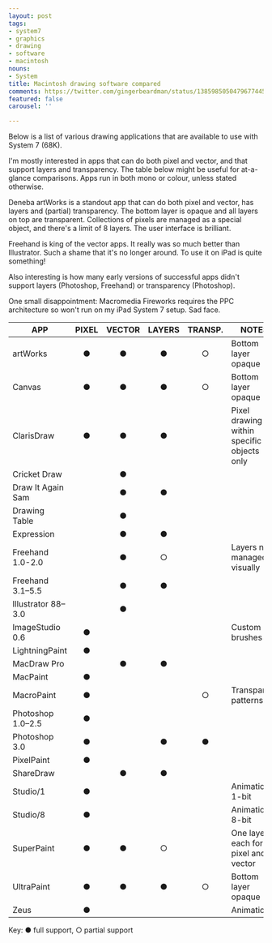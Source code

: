 ```yaml
---
layout: post
tags:
- system7
- graphics
- drawing
- software
- macintosh
nouns:
- System
title: Macintosh drawing software compared
comments: https://twitter.com/gingerbeardman/status/1385985050479677445
featured: false
carousel: ''

---
```

Below is a list of various drawing applications that are available to use with System 7 (68K).

I'm mostly interested in apps that can do both pixel and vector, and that support layers and transparency. The table below might be useful for at-a-glance comparisons. Apps run in both mono or colour, unless stated otherwise.

Deneba artWorks is a standout app that can do both pixel and vector, has layers and (partial) transparency. The bottom layer is opaque and all layers on top are transparent. Collections of pixels are managed as a special object, and there's a limit of 8 layers. The user interface is brilliant.

Freehand is king of the vector apps. It really was so much better than Illustrator. Such a shame that it's no longer around. To use it on iPad is quite something!

Also interesting is how many early versions of successful apps didn't support layers (Photoshop, Freehand) or transparency (Photoshop).

One small disappointment: Macromedia Fireworks requires the PPC architecture so won't run on my iPad System 7 setup. Sad face.

| APP | PIXEL | VECTOR | LAYERS | TRANSP. | NOTES |
| --- |:---:|:---:|:---:|:---:| --- |
| artWorks | ● | ● | ● | ○ | Bottom layer opaque |
| Canvas | ● | ● | ● | ○ | Bottom layer opaque |
| ClarisDraw | ● | ● | ● |  | Pixel drawing within specific objects only |
| Cricket Draw |  | ● |  |  |  |
| Draw It Again Sam |  | ● | ● |  |  |
| Drawing Table |  | ● |  |  |  |
| Expression |  | ● | ● |  |  |
| Freehand 1.0-2.0 |  | ● | ○ |  | Layers not managed visually |
| Freehand 3.1–5.5 |  | ● | ● |  |  |
| Illustrator 88–3.0 |  | ● |  |  |  |
| ImageStudio 0.6 | ● |  |  |  | Custom brushes |
| LightningPaint | ● |  |  |  |  |
| MacDraw Pro |  | ● | ● |  |  |
| MacPaint | ● |  |  |  |  |
| MacroPaint | ● |  |  | ○ | Transparent patterns |
| Photoshop 1.0–2.5 | ● |  |  |  |  |
| Photoshop 3.0 | ● |  | ● | ● |  |
| PixelPaint | ● |  |  |  |  |
| ShareDraw |  | ● | ● |  |  |
| Studio/1 | ● |  |  |  | Animation, 1-bit |
| Studio/8 | ● |  |  |  | Animation, 8-bit |
| SuperPaint | ● | ● | ○ |  | One layer each for pixel and vector |
| UltraPaint | ● | ● | ● | ○ | Bottom layer opaque |
| Zeus | ● |   |   |   | Animation |

Key: ● full support, ○ partial support